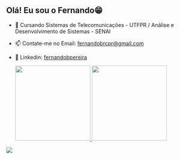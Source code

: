 ## Olá! Eu sou o Fernando😁

- 🔭 Cursando Sistemas de Telecomunicações - UTFPR / Análise e Desenvolvimento de Sistemas - SENAI
- 📫 Contate-me no Email: fernandobrcpr@gmail.com
- 👔 Linkedin: [fernandobpereira](https://www.linkedin.com/in/fernandobpereira/)

  <div>
  <a href="https://github.com/FgameCorp">
  <img height=200  align="side" src="https://github-readme-stats.vercel.app/api?username=FgameCorp&show_icons=true&theme=transparent&include_all_commits-false&count_private-true" />
  <img height=200 src="https://github-readme-stats.vercel.app/api/top-langs?username=FgameCorp&theme=dracula&langs_count=16&theme-dracula" />
</div>

![](https://github.com/camilafernanda/camilafernanda/raw/output/github-contribution-grid-snake.svg)




